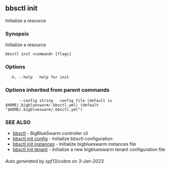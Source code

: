 ## bbsctl init

Initialize a resource

### Synopsis

Initialize a resource

```
bbsctl init <command> [flags]
```

### Options

```
  -h, --help   help for init
```

### Options inherited from parent commands

```
      --config string   config file (default is $HOME/.bigblueswarm/.bbsctl.yml) (default "$HOME/.bigblueswarm/.bbsctl.yml")
```

### SEE ALSO

* [bbsctl](bbsctl.md)	 - BigBlueSwarm controller cli
* [bbsctl init config](bbsctl_init_config.md)	 - Initialize bbsctl configuration
* [bbsctl init instances](bbsctl_init_instances.md)	 - Initialize bigblueswarm instances file
* [bbsctl init tenant](bbsctl_init_tenant.md)	 - Initialize a new bigblueswarm tenant configuration file

###### Auto generated by spf13/cobra on 3-Jan-2023
